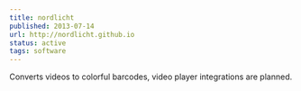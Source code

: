 ```yaml
---
title: nordlicht
published: 2013-07-14
url: http://nordlicht.github.io
status: active
tags: software
---
```


Converts videos to colorful barcodes, video player integrations are planned.
